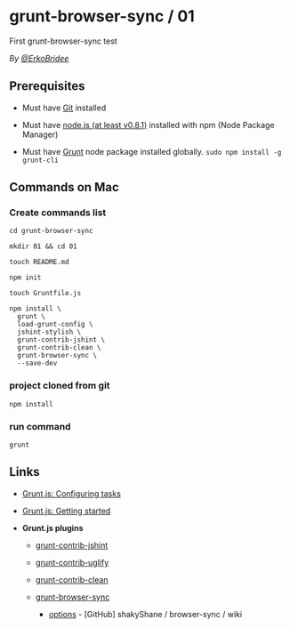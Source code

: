 # grunt-browser-sync / 01

First grunt-browser-sync test

*By [@ErkoBridee](https://twitter.com/erkobridee)*

## Prerequisites

* Must have [Git](http://git-scm.com/) installed

* Must have [node.js (at least v0.8.1)](http://nodejs.org/) installed with npm (Node Package Manager)

* Must have [Grunt](https://github.com/gruntjs/grunt) node package installed globally.  `sudo npm install -g grunt-cli`


## Commands on Mac

### Create commands list

```
cd grunt-browser-sync

mkdir 01 && cd 01

touch README.md

npm init

touch Gruntfile.js

npm install \
  grunt \
  load-grunt-config \
  jshint-stylish \
  grunt-contrib-jshint \
  grunt-contrib-clean \
  grunt-browser-sync \
  --save-dev
```

### project cloned from git

```
npm install
```

### run command

```
grunt
```

## Links

* [Grunt.js: Configuring tasks](http://gruntjs.com/configuring-tasks)

* [Grunt.js: Getting started](http://gruntjs.com/getting-started)

* **Grunt.js plugins**

  * [grunt-contrib-jshint](https://github.com/gruntjs/grunt-contrib-jshint)

  * [grunt-contrib-uglify](https://github.com/gruntjs/grunt-contrib-uglify)

  * [grunt-contrib-clean](https://github.com/gruntjs/grunt-contrib-clean)

  * [grunt-browser-sync](https://github.com/shakyShane/grunt-browser-sync)

    * [options](https://github.com/shakyShane/browser-sync/wiki/options) - [GitHub] shakyShane / browser-sync / wiki
